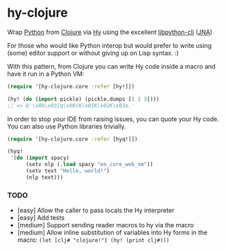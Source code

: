 # hy-clojure
Wrap [Python](https://python.org) from [Clojure](https://clojure.org) via [Hy](http://hylang.org) using the excellent [libpython-clj](https://github.com/cnuernber/libpython-clj) ([JNA](https://github.com/java-native-access/jna))

For those who would like Python interop but would prefer to write using (some) editor support or without giving up on Lisp syntax. :)

With this pattern, from Clojure you can write Hy code inside a macro and have it run in a Python VM:

```clojure
(require '[hy-clojure.core :refer [hy!]])

(hy! (do (import pickle) (pickle.dumps [1 2 3])))
;; => b'\x80\x03]q\x00(K\x01K\x02K\x03e.'
```

In order to stop your IDE from raising issues, you can quote your Hy code. You can also use Python libraries trivially.

```clojure
(require '[hy-clojure.core :refer [hyq!]])

(hyq!
 '(do (import spacy)
      (setv nlp (.load spacy "en_core_web_sm"))
      (setv text "Hello, world!")
      (nlp text)))
```

### TODO

- [easy] Allow the caller to pass locals the Hy interpreter
- [easy] Add tests
- [medium] Support sending reader macros to hy via the macro
- [medium] Allow inline substitution of variables into Hy forms in the macro: `(let [clj# "clojure!"] (hy! (print clj#)))`
